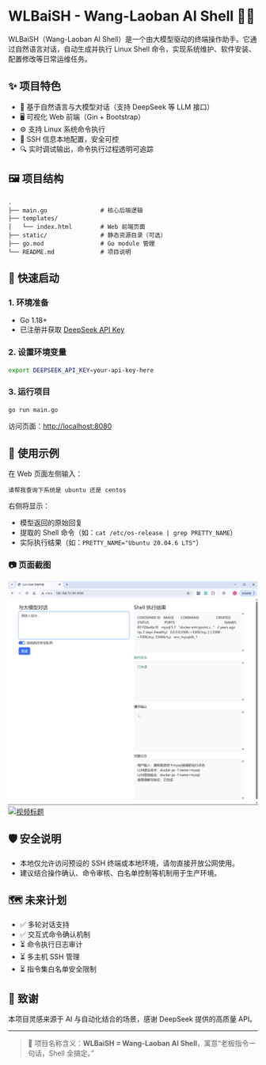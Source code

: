 # WLBaiSH - Wang-Laoban AI Shell 🐚🤖

WLBaiSH（Wang-Laoban AI Shell）是一个由大模型驱动的终端操作助手。它通过自然语言对话，自动生成并执行 Linux Shell 命令，实现系统维护、软件安装、配置修改等日常运维任务。

## ✨ 项目特色

- 💬 基于自然语言与大模型对话（支持 DeepSeek 等 LLM 接口）
- 🖥️ 可视化 Web 前端（Gin + Bootstrap）
- ⚙️ 支持 Linux 系统命令执行
- 🔐 SSH 信息本地配置，安全可控
- 🔍 实时调试输出，命令执行过程透明可追踪

## 🖼️ 项目结构

```
.
├── main.go               # 核心后端逻辑
├── templates/
│   └── index.html        # Web 前端页面
├── static/               # 静态资源目录（可选）
├── go.mod                # Go module 管理
└── README.md             # 项目说明
```

## 🚀 快速启动

### 1. 环境准备

- Go 1.18+
- 已注册并获取 [DeepSeek API Key](https://deepseek.com)

### 2. 设置环境变量

```bash
export DEEPSEEK_API_KEY=your-api-key-here
```

### 3. 运行项目

```bash
go run main.go
```

访问页面：[http://localhost:8080](http://localhost:8080)

## 🧪 使用示例

在 Web 页面左侧输入：
```
请帮我查询下系统是 ubuntu 还是 centos
```

右侧将显示：
- 模型返回的原始回复
- 提取的 Shell 命令（如：`cat /etc/os-release | grep PRETTY_NAME`）
- 实际执行结果（如：`PRETTY_NAME="Ubuntu 20.04.6 LTS"`）

### 📷 页面截图

![WLBaiSH 页面截图](doc/Snipaste_2025-06-13_10-11-32.png)
[![视频标题](https://img.youtube.com/vi/g39tS9-DJbk/0.jpg)](https://youtu.be/g39tS9-DJbk)

## 🛡️ 安全说明

- 本地仅允许访问预设的 SSH 终端或本地环境，请勿直接开放公网使用。
- 建议结合操作确认、命令审核、白名单控制等机制用于生产环境。

## 🗺️ 未来计划

- ✅ 多轮对话支持
- ✅ 交互式命令确认机制
- ⏳ 命令执行日志审计
- ⏳ 多主机 SSH 管理
- ⏳ 指令集白名单安全限制

## 🤝 致谢

本项目灵感来源于 AI 与自动化结合的场景，感谢 DeepSeek 提供的高质量 API。

---

> 🧠 项目名称含义：**WLBaiSH = Wang-Laoban AI Shell**，寓意“老板指令一句话，Shell 全搞定。”
